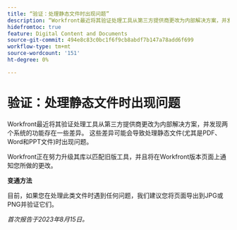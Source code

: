 ```yaml
---
title: “验证：处理静态文件时出现问题”
description: “Workfront最近将其验证处理工具从第三方提供商更改为内部解决方案，并发现两个系统的功能存在一些差异。 这些差异可能会导致处理静态文件(尤其是PDF、Word和PPT文件)时出现问题。 有可用的解决方法”
hidefromtoc: true
feature: Digital Content and Documents
source-git-commit: 494e8c83c0bc1f6f9cb8abdf7b147a78add6f699
workflow-type: tm+mt
source-wordcount: '151'
ht-degree: 0%

---
```



# 验证：处理静态文件时出现问题

<!--WF and WFP TOCs-->

Workfront最近将其验证处理工具从第三方提供商更改为内部解决方案，并发现两个系统的功能存在一些差异。 这些差异可能会导致处理静态文件(尤其是PDF、Word和PPT文件)时出现问题。

Workfront正在努力升级其库以匹配旧版工具，并且将在Workfront版本页面上通知您所做的更改。

**变通方法**

目前，如果您在处理此类文件时遇到任何问题，我们建议您将页面导出到JPG或PNG并验证它们。

_首次报告于2023年8月15日。_
